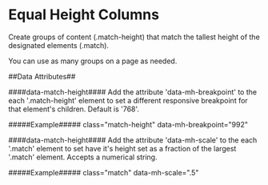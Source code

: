 Equal Height Columns
====================
Create groups of content (.match-height) that match the tallest height of the designated elements (.match).

You can use as many groups on a page as needed.

##Data Attributes##

####data-match-height####
Add the attribute 'data-mh-breakpoint' to the each '.match-height' element to set a different responsive breakpoint for that element's children. Default is '768'.

#####Example#####
class="match-height" data-mh-breakpoint="992"

####data-match-height####
Add the attribute 'data-mh-scale' to the each '.match' element to set have it's height set as a fraction of the largest '.match' element. Accepts a numerical string.

#####Example#####
class="match" data-mh-scale=".5"
